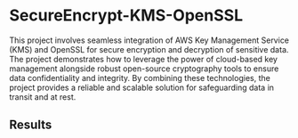 # SecureEncrypt-KMS-OpenSSL

This project involves seamless integration of AWS Key Management Service (KMS) and OpenSSL for secure encryption and decryption of sensitive data. The project demonstrates how to leverage the power of cloud-based key management alongside robust open-source cryptography tools to ensure data confidentiality and integrity. By combining these technologies, the project provides a reliable and scalable solution for safeguarding data in transit and at rest.

## Results
